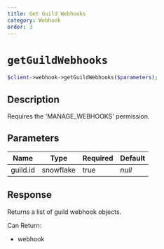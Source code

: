 ```yaml
---
title: Get Guild Webhooks
category: Webhook
order: 3
---
```


# `getGuildWebhooks`

```php
$client->webhook->getGuildWebhooks($parameters);
```

## Description

Requires the &#039;MANAGE_WEBHOOKS&#039; permission.

## Parameters


Name | Type | Required | Default
--- | --- | --- | ---
guild.id | snowflake | true | *null*

## Response

Returns a list of guild webhook objects.

Can Return:

* webhook
